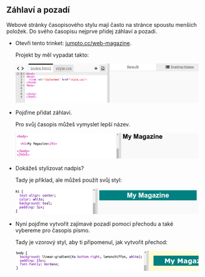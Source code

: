 ## Záhlaví a pozadí

Webové stránky časopisového stylu mají často na stránce spoustu menších položek. Do svého časopisu nejprve přidej záhlaví a pozadí.

+ Otevři tento trinket: <a href="http://jumpto.cc/web-magazine" target="_blank">jumpto.cc/web-magazine</a>.
    
    Projekt by měl vypadat takto:
    
    ![snímek obrazovky](images/magazine-starter.png)

+ Pojďme přidat záhlaví.
    
    Pro svůj časopis můžeš vymyslet lepší název.
    
    ![snímek obrazovky](images/magazine-heading.png)

+ Dokážeš stylizovat nadpis?
    
    Tady je příklad, ale můžeš použít svůj styl:
    
    ![snímek obrazovky](images/magazine-heading-style.png)

+ Nyní pojďme vytvořit zajímavé pozadí pomocí přechodu a také vybereme pro časopis písmo.
    
    Tady je vzorový styl, aby ti připomenul, jak vytvořit přechod:
    
    ![snímek obrazovky](images/magazine-background.png)